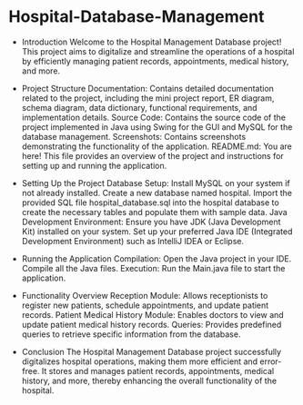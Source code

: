 # Hospital-Database-Management

* Introduction
Welcome to the Hospital Management Database project! This project aims to digitalize and streamline the operations of a hospital by efficiently managing patient records, appointments, medical history, and more.

* Project Structure
 Documentation: Contains detailed documentation related to the project, including the mini project report, ER diagram, schema diagram, data dictionary, functional requirements, and 
 implementation details.
 Source Code: Contains the source code of the project implemented in Java using Swing for the GUI and MySQL for the database management.
 Screenshots: Contains screenshots demonstrating the functionality of the application.
 README.md: You are here! This file provides an overview of the project and instructions for setting up and running the application.

* Setting Up the Project
Database Setup:
Install MySQL on your system if not already installed.
Create a new database named hospital.
Import the provided SQL file hospital_database.sql into the hospital database to create the necessary tables and populate them with sample data.
Java Development Environment:
Ensure you have JDK (Java Development Kit) installed on your system.
Set up your preferred Java IDE (Integrated Development Environment) such as IntelliJ IDEA or Eclipse.

* Running the Application
Compilation:
Open the Java project in your IDE.
Compile all the Java files.
Execution:
Run the Main.java file to start the application.

* Functionality Overview
Reception Module: Allows receptionists to register new patients, schedule appointments, and update patient records.
Patient Medical History Module: Enables doctors to view and update patient medical history records.
Queries: Provides predefined queries to retrieve specific information from the database.

* Conclusion
The Hospital Management Database project successfully digitalizes hospital operations, making them more efficient and error-free. It stores and manages patient records, appointments, medical history, and more, thereby enhancing the overall functionality of the hospital.
